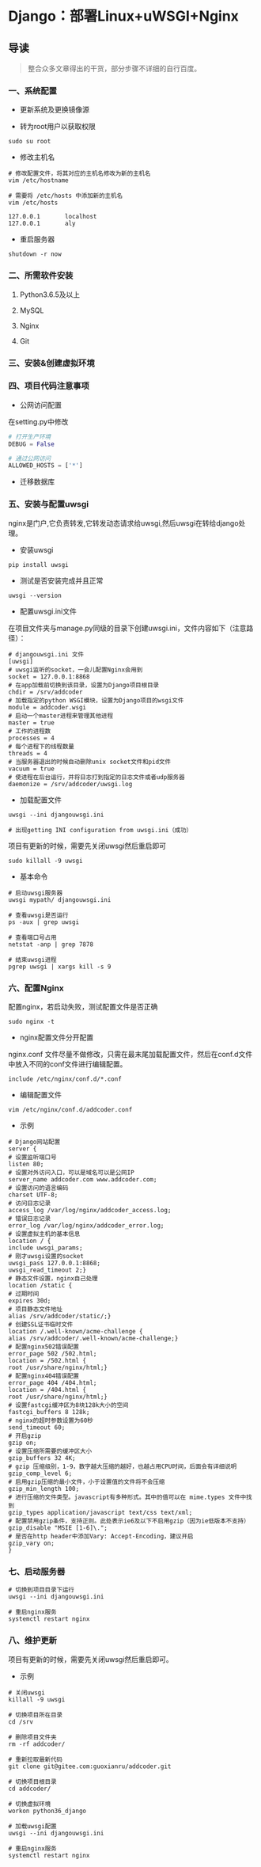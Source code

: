 # Django：部署Linux+uWSGI+Nginx

## 导读

> 整合众多文章得出的干货，部分步骤不详细的自行百度。

### 一、系统配置

- 更新系统及更换镜像源

- 转为root用户以获取权限

```shell
sudo su root
```

- 修改主机名

```shell
# 修改配置文件，将其对应的主机名修改为新的主机名
vim /etc/hostname

# 需要将 /etc/hosts 中添加新的主机名
vim /etc/hosts

127.0.0.1       localhost
127.0.0.1       aly
```

- 重启服务器  

```shell
shutdown -r now
```

### 二、所需软件安装

1. Python3.6.5及以上

2. MySQL

3. Nginx

4. Git

### 三、安装&创建虚拟环境

### 四、项目代码注意事项

- 公网访问配置

在setting.py中修改

```python
# 打开生产环境
DEBUG = False

# 通过公网访问
ALLOWED_HOSTS = ['*']
```

- 迁移数据库

### 五、安装与配置uwsgi

nginx是门户,它负责转发,它转发动态请求给uwsgi,然后uwsgi在转给django处理。

- 安装uwsgi

```shell
pip install uwsgi
```

- 测试是否安装完成并且正常

```shell
uwsgi --version
```

- 配置uwsgi.ini文件

在项目文件夹与manage.py同级的目录下创建uwsgi.ini，文件内容如下（注意路径）：

```shell
# djangouwsgi.ini 文件
[uwsgi]
# uwsgi监听的socket，一会儿配置Nginx会用到
socket = 127.0.0.1:8868
# 在app加载前切换到该目录，设置为Django项目根目录
chdir = /srv/addcoder
# 加载指定的python WSGI模块，设置为Django项目的wsgi文件
module = addcoder.wsgi
# 启动一个master进程来管理其他进程
master = true
# 工作的进程数
processes = 4
# 每个进程下的线程数量
threads = 4
# 当服务器退出的时候自动删除unix socket文件和pid文件
vacuum = true
# 使进程在后台运行，并将日志打到指定的日志文件或者udp服务器
daemonize = /srv/addcoder/uwsgi.log
```

- 加载配置文件

```shell
uwsgi --ini djangouwsgi.ini

# 出现getting INI configuration from uwsgi.ini（成功）
```

项目有更新的时候，需要先关闭uwsgi然后重启即可

```shell
sudo killall -9 uwsgi
```

- 基本命令

```shell
# 启动uwsgi服务器
uwsgi mypath/ djangouwsgi.ini

# 查看uwsgi是否运行
ps -aux | grep uwsgi

# 查看端口号占用
netstat -anp | grep 7878

# 结束uwsgi进程
pgrep uwsgi | xargs kill -s 9
```

### 六、配置Nginx

配置nginx，若启动失败，测试配置文件是否正确

```shell
sudo nginx -t
```

- nginx配置文件分开配置

nginx.conf 文件尽量不做修改，只需在最末尾加载配置文件，然后在conf.d文件中放入不同的conf文件进行编辑配置。

```shell
include /etc/nginx/conf.d/*.conf
```

- 编辑配置文件

```shell
vim /etc/nginx/conf.d/addcoder.conf
```

- 示例

```shell
# Django网站配置
server {
# 设置监听端口号
listen 80;
# 设置对外访问入口，可以是域名可以是公网IP
server_name addcoder.com www.addcoder.com;
# 设置访问的语言编码
charset UTF-8;
# 访问日志记录
access_log /var/log/nginx/addcoder_access.log;
# 错误日志记录
error_log /var/log/nginx/addcoder_error.log;
# 设置虚拟主机的基本信息
location / {
include uwsgi_params;
# 刚才uwsgi设置的socket
uwsgi_pass 127.0.0.1:8868;
uwsgi_read_timeout 2;}
# 静态文件设置，nginx自己处理
location /static {
# 过期时间
expires 30d;
# 项目静态文件地址
alias /srv/addcoder/static/;}
# 创建SSL证书临时文件
location /.well-known/acme-challenge {
alias /srv/addcoder/.well-known/acme-challenge;}
# 配置nginx502错误配置
error_page 502 /502.html;
location = /502.html {
root /usr/share/nginx/html;}
# 配置nginx404错误配置
error_page 404 /404.html;
location = /404.html {
root /usr/share/nginx/html;}
# 设置fastcgi缓冲区为8块128k大小的空间
fastcgi_buffers 8 128k;
# nginx的超时参数设置为60秒
send_timeout 60;
# 开启gzip
gzip on;
# 设置压缩所需要的缓冲区大小
gzip_buffers 32 4K;
# gzip 压缩级别，1-9，数字越大压缩的越好，也越占用CPU时间，后面会有详细说明
gzip_comp_level 6;
# 启用gzip压缩的最小文件，小于设置值的文件将不会压缩
gzip_min_length 100;
# 进行压缩的文件类型。javascript有多种形式。其中的值可以在 mime.types 文件中找到
gzip_types application/javascript text/css text/xml;
# 配置禁用gzip条件，支持正则。此处表示ie6及以下不启用gzip（因为ie低版本不支持）
gzip_disable "MSIE [1-6]\.";
# 是否在http header中添加Vary: Accept-Encoding，建议开启
gzip_vary on;
}
```

### 七、启动服务器

```shell
# 切换到项目目录下运行
uwsgi --ini djangouwsgi.ini

# 重启nginx服务
systemctl restart nginx
```

### 八、维护更新

项目有更新的时候，需要先关闭uwsgi然后重启即可。

- 示例

```shell
# 关闭uwsgi
killall -9 uwsgi

# 切换项目所在目录
cd /srv

# 删除项目文件夹
rm -rf addcoder/

# 重新拉取最新代码
git clone git@gitee.com:guoxianru/addcoder.git

# 切换项目根目录
cd addcoder/

# 切换虚拟环境
workon python36_django

# 加载uwsgi配置
uwsgi --ini djangouwsgi.ini

# 重启nginx服务
systemctl restart nginx
```
